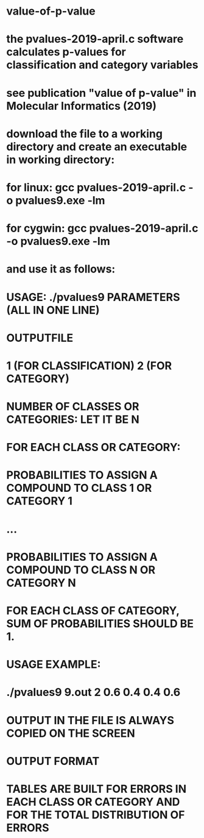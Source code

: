# value-of-p-value
# the pvalues-2019-april.c software calculates p-values for classification and category variables
# see publication "value of p-value" in Molecular Informatics (2019)
# download the file to a working directory and create an executable in working directory:
# for linux: gcc pvalues-2019-april.c -o pvalues9.exe -lm
# for cygwin: gcc pvalues-2019-april.c -o pvalues9.exe -lm
# and use it as follows:
# USAGE: ./pvalues9 PARAMETERS (ALL IN ONE LINE)
# OUTPUTFILE
#  1 (FOR CLASSIFICATION) 2 (FOR CATEGORY)
#  NUMBER OF CLASSES OR CATEGORIES: LET IT BE N
#  FOR EACH CLASS OR CATEGORY:
#    PROBABILITIES TO ASSIGN A COMPOUND TO CLASS 1 OR CATEGORY 1
#    ...
#    PROBABILITIES TO ASSIGN A COMPOUND TO CLASS N OR CATEGORY N
#  FOR EACH CLASS OF CATEGORY, SUM OF PROBABILITIES SHOULD BE 1.
#
#  USAGE EXAMPLE:
#    ./pvalues9 9.out 2 0.6 0.4 0.4 0.6 
#
#  OUTPUT IN THE FILE IS ALWAYS COPIED ON THE SCREEN
#
#  OUTPUT FORMAT
#  TABLES ARE BUILT FOR ERRORS IN EACH CLASS OR CATEGORY AND FOR THE TOTAL DISTRIBUTION OF ERRORS 

